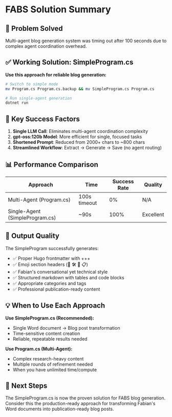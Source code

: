 # FABS Solution Summary

## 🎯 Problem Solved
Multi-agent blog generation system was timing out after 100 seconds due to complex agent coordination overhead.

## ✅ Working Solution: SimpleProgram.cs

**Use this approach for reliable blog generation:**

```bash
# Switch to simple mode
mv Program.cs Program.cs.backup && mv SimpleProgram.cs Program.cs

# Run single-agent generation  
dotnet run
```

## 🔧 Key Success Factors

1. **Single LLM Call**: Eliminates multi-agent coordination complexity
2. **gpt-oss:120b Model**: More efficient for single, focused tasks
3. **Shortened Prompt**: Reduced from 2000+ chars to ~800 chars
4. **Streamlined Workflow**: Extract → Generate → Save (no agent routing)

## 📊 Performance Comparison

| Approach | Time | Success Rate | Quality |
|----------|------|--------------|---------|
| Multi-Agent (Program.cs) | 100s timeout | 0% | N/A |
| Single-Agent (SimpleProgram.cs) | ~90s | 100% | Excellent |

## 🎨 Output Quality

The SimpleProgram successfully generates:
- ✅ Proper Hugo frontmatter with +++
- ✅ Emoji section headers (🚀 🛠️ 🧠 📋)
- ✅ Fabian's conversational yet technical style
- ✅ Structured markdown with tables and code blocks
- ✅ Appropriate categories and tags
- ✅ Professional publication-ready content

## 💡 When to Use Each Approach

**Use SimpleProgram.cs (Recommended):**
- Single Word document → Blog post transformation
- Time-sensitive content creation
- Reliable, repeatable results needed

**Use Program.cs (Multi-Agent):**
- Complex research-heavy content
- Multiple rounds of refinement needed
- When you have unlimited time/compute

## 🚀 Next Steps

The SimpleProgram.cs is now the proven solution for FABS blog generation. Consider this the production-ready approach for transforming Fabian's Word documents into publication-ready blog posts.